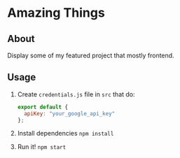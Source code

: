 # Amazing Things

## About

Display some of my featured project that mostly frontend.

## Usage

1. Create `credentials.js` file in `src` that do:

   ```js
   export default {
     apiKey: "your_google_api_key"
   };
   ```

2. Install dependencies `npm install`
3. Run it! `npm start`
